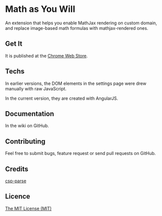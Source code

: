# Math as You Will

An extension that helps you enable MathJax rendering on custom domain, and replace image-based math formulas with mathjax-rendered ones.

## Get It

It is published at the [Chrome Web Store](https://chrome.google.com/webstore/detail/math-as-you-will/dhclcadjnhmoimnlkbboigmihbebfmdc "Math as You Will").

## Techs

In earlier versions, the DOM elements in the settings page were drew manually with raw JavaScript.

In the current version, they are created with AngularJS.

## Documentation

In the wiki on GitHub.

## Contributing

Feel free to submit bugs, feature request or send pull requests on GitHub.

## Credits

[csp-parse](https://github.com/c0nrad/csp-parse)

## Licence

[The MIT License (MIT)](http://rem.mit-license.org/)
